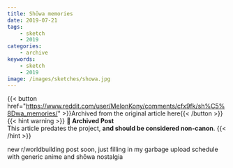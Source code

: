 ```yaml
---
title: Shōwa memories
date: 2019-07-21
tags:
    - sketch
    - 2019
categories:
    - archive
keywords:
    - sketch
    - 2019
image: /images/sketches/showa.jpg
---
```

{{< button href="https://www.reddit.com/user/MelonKony/comments/cfx9fk/sh%C5%8Dwa_memories/" >}}Archived from the original article here{{< /button >}}
{{< hint warning >}}
**🌸 Archived Post**  
This article predates the project, **and should be considered non-canon**.
{{< /hint >}}

new r/worldbuilding post soon, just filling in my garbage upload schedule with generic anime and shōwa nostalgia
